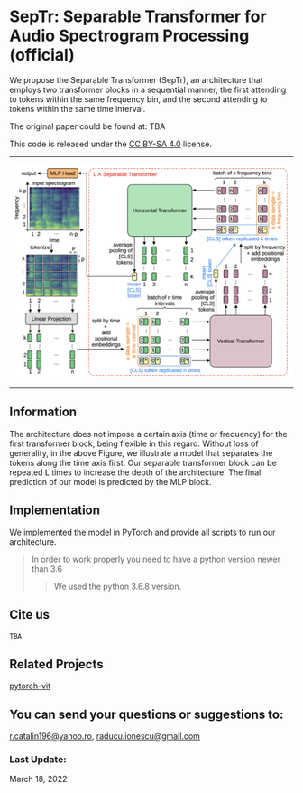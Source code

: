 #  SepTr: Separable Transformer for Audio Spectrogram Processing (official)                                                                                  

We propose the Separable Transformer (SepTr), an architecture that employs two transformer blocks in a sequential manner, the first attending to tokens within the same frequency bin, 
and the second attending to tokens within the same time interval.

The original paper could be found at: TBA

This code is released under the [CC BY-SA 4.0](https://creativecommons.org/licenses/by-sa/4.0/) license.

-----------------------------------------

![map](resources/septr.png)

-----------------------------------------                                                                                                                                      
## Information
The architecture does not impose a certain axis (time or frequency) for the first transformer block, being flexible in this regard. 
Without loss of generality, in the above Figure, we illustrate a model that separates the tokens along the time axis first. 
Our separable transformer block can be repeated L times to increase the depth of the architecture. 
The final prediction of our model is predicted by the MLP block.


## Implementation

We implemented the model in PyTorch and provide all scripts to run our architecture.
> In order to work properly you need to have a python version newer than 3.6
>> We used the python 3.6.8 version.


## Cite us
```
TBA
```

## Related Projects
[pytorch-vit](https://github.com/lucidrains/vit-pytorch)

## You can send your questions or suggestions to: 
r.catalin196@yahoo.ro, raducu.ionescu@gmail.com

### Last Update:
March 18, 2022 


